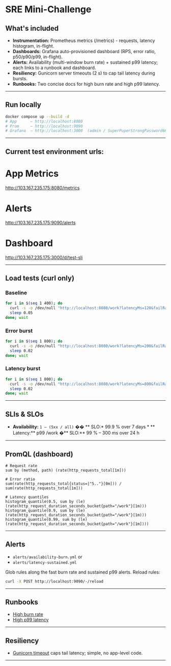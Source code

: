 # SRE Mini-Challenge

## What's included
- **Instrumentation:** Prometheus metrics (/metrics) - requests, latency histogram, in-flight.
- **Dashboards:** Grafana auto-provisioned dashboard (RPS, error ratio, p50/p90/p99, in-flight).
- **Alerts:** Availability (multi-window burn rate) + sustained p99 latency; each links to a runbook and dashboard.
- **Resiliency:** Gunicorn server timeouts (2 s) to cap tail latency during bursts.
- **Runbooks:** Two concise docs for high burn rate and high p99 latency.

---

## Run locally

```bash
docker compose up --build -d
# App      – http://localhost:8080
# Prom     – http://localhost:9090
# Grafana  – http://localhost:3000  (admin / SuperPuperStrongPassword667-)
```
---

## Current test environment urls:
# App Metrics 
http://103.167.235.175:8080/metrics
# Alerts 
http://103.167.235.175:9090/alerts
# Dashboard 
http://103.167.235.175:3000/d/test-sli

---

## Load tests (curl only)

### Baseline
```bash
for i in $(seq 1 400); do
  curl -s -o /dev/null "http://localhost:8080/work?latencyMs=120&failRatePct=0" &
  sleep 0.05
done; wait
```

### Error burst
```bash
for i in $(seq 1 800); do
  curl -s -o /dev/null "http://localhost:8080/work?latencyMs=200&failRatePct=50" &
  sleep 0.02
done; wait
```

### Latency burst
```bash
for i in $(seq 1 800); do
  curl -s -o /dev/null "http://localhost:8080/work?latencyMs=800&failRatePct=0" &
  sleep 0.02
done; wait
```

---

## SLIs & SLOs
- **Availability:** `1 – (5xx / all)` �� ** SLO:* 99.9 % over 7 days *
** Latency:** p99 /work �** SLO:** 99 % – 300 ms over 24 h

---

## PromQL (dashboard)
```promql
# Request rate
sum by (method, path) (rate(http_requests_total[1m]))

# Error ratio
sum(rate(http_requests_total{status=|"5.."}[0m])) / sum(rate(http_requests_total[1m]))

# Latency quantiles
histogram_quantile(0.5, sum by (le) (rate(http_request_duration_seconds_bucket{path="/work"}[1m)))
histogram_quantile(0.9, sum by (le) (rate(http_request_duration_seconds_bucket{path="/work"}[1m)))
histogram_quantile(0.99, sum by (le) (rate(http_request_duration_seconds_bucket{path="/work"}[1m])))
```

---

## Alerts
- `alerts/availability-burn.yml`
or 
- `alerts/latency-sustained.yml`

Glob rules along the fast burn rate and sustained p99 alerts.
Reload rules:

```bash
curl -X POST http://localhost:9090/-/reload
```

----

## Runbooks
- [High burn rate](./docs/runbooks/high-burn-rate.md)
- [High p99 latency](./docs/runbooks/high-p99-latency.md)

---

## Resiliency
- [Gunicorn timeout](./resiliency/gunicorn-timeout.md) caps tail latency; simple, no app-level code.

----

